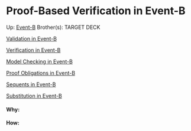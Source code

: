 # Proof-Based Verification in Event-B

Up: [Event-B](event-b)
Brother(s):
TARGET DECK

[Validation in Event-B](validation_in_event-b)

[Verification in Event-B](verification_in_event-b)

[Model Checking in Event-B](model_checking_in_event-b)

[Proof Obligations in Event-B](proof_obligations_in_event-b)

[Sequents in Event-B](sequents_in_event-b)

[Substitution in Event-B](substitution_in_event-b)




























#### Why:
#### How:









